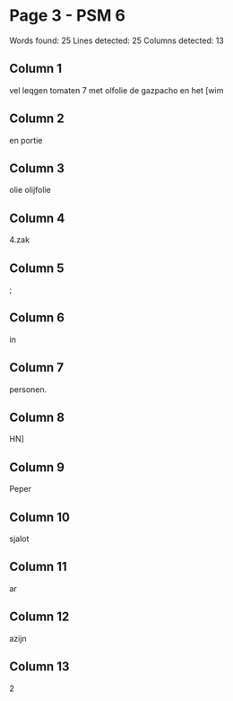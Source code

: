 # Page 3 - PSM 6

Words found: 25
Lines detected: 25
Columns detected: 13

## Column 1

vel leqgen tomaten 7 met olfolie de gazpacho en het [wim

## Column 2

en portie

## Column 3

olie olijfolie

## Column 4

4.zak

## Column 5

;

## Column 6

in

## Column 7

personen.

## Column 8

HN]

## Column 9

Peper

## Column 10

sjalot

## Column 11

ar

## Column 12

azijn

## Column 13

2
